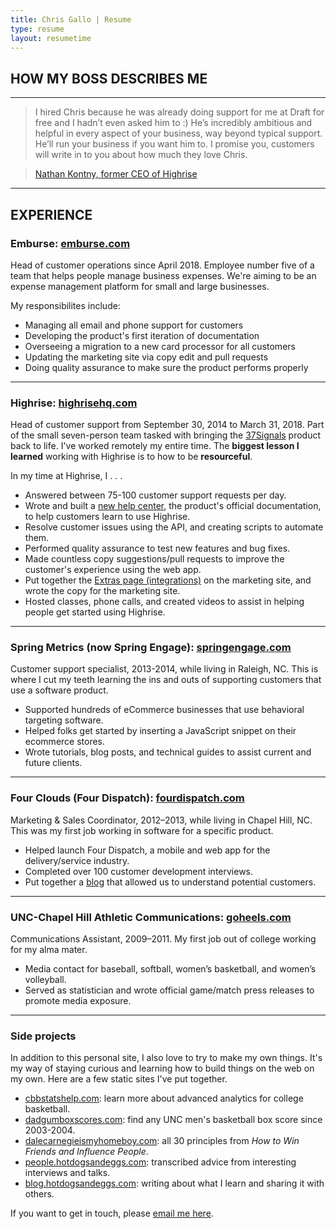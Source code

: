 ```yaml
--- 
title: Chris Gallo | Resume
type: resume
layout: resumetime
---
```


HOW MY BOSS DESCRIBES ME
----------

* * * * *

> I hired Chris because he was already doing support for me at Draft for free and I hadn’t even asked him to :) He’s incredibly ambitious and helpful in every aspect of your business, way beyond typical support. He’ll run your business if you want him to. I promise you, customers will write in to you about how much they love Chris. 

> [Nathan Kontny, former CEO of Highrise](https://medium.com/@natekontny/moving-on-from-highrise-94fb26df67e7) 

* * * * *

EXPERIENCE
----------

### Emburse: [emburse.com](https://www.emburse.com/)

Head of customer operations since April 2018. Employee number five of a team that helps people manage business expenses. We're aiming to be an expense management platform for small and large businesses. 

My responsibilites include: 

-   Managing all email and phone support for customers
-   Developing the product's first iteration of documentation
-   Overseeing a migration to a new card processor for all customers
-   Updating the marketing site via copy edit and pull requests 
-   Doing quality assurance to make sure the product performs properly

* * * * *

### Highrise: [highrisehq.com](http://highrisehq.com)

Head of customer support from September 30, 2014 to March 31, 2018. Part of the small
seven-person team tasked with bringing the
[37Signals](https://signalvnoise.com/posts/3770-big-news-for-highrise)
product back to life. I've worked remotely my entire time. The
**biggest lesson I learned** working with Highrise is to how to be
**resourceful**.

In my time at Highrise, I . . .

-   Answered between 75-100 customer support requests per day.
-   Wrote and built a [new help
    center](http://blog.hotdogsandeggs.com/advice-from-the-future/), the
    product's official documentation, to help customers learn to use
    Highrise.
-   Resolve customer issues using the API, and creating scripts to
    automate them.
-   Performed quality assurance to test new features and bug fixes.
-   Made countless copy suggestions/pull requests to improve the
    customer's experience using the web app.
-   Put together the [Extras page
    (integrations)](https://highrisehq.com/extras/) on the marketing
    site, and wrote the copy for the marketing site.
-   Hosted classes, phone calls, and created videos to assist in helping
    people get started using Highrise.

* * * * *

### Spring Metrics (now Spring Engage): [springengage.com](http://www.springengage.com/)

Customer support specialist, 2013-2014, while living in Raleigh, NC.
This is where I cut my teeth learning the ins and outs of supporting
customers that use a software product.

-   Supported hundreds of eCommerce businesses that use behavioral
    targeting software.
-   Helped folks get started by inserting a JavaScript snippet on their
    ecommerce stores.
-   Wrote tutorials, blog posts, and technical guides to assist current
    and future clients.

* * * * *

### Four Clouds (Four Dispatch): [fourdispatch.com](http://fourdispatch.com/)

Marketing & Sales Coordinator, 2012–2013, while living in Chapel Hill,
NC. This was my first job working in software for a specific product.

-   Helped launch Four Dispatch, a mobile and web app for the
    delivery/service industry.
-   Completed over 100 customer development interviews.
-   Put together a [blog](http://fourdispatch.com/blog/) that allowed us
    to understand potential customers.

* * * * *

### UNC-Chapel Hill Athletic Communications: [goheels.com](http://www.goheels.com/)

Communications Assistant, 2009–2011. My first job out of college working
for my alma mater.

-   Media contact for baseball, softball, women’s basketball, and
    women’s volleyball.
-   Served as statistician and wrote official game/match press releases
    to promote media exposure.

* * * * *

### Side projects

In addition to this personal site, I also love to try to make my own
things. It's my way of staying curious and learning how to build things
on the web on my own. Here are a few static sites I've put together.

-   [cbbstatshelp.com](https://cbbstatshelp.com): learn more about
    advanced analytics for college basketball.
-   [dadgumboxscores.com](https://dadgumboxscores.com): find any UNC
    men's basketball box score since 2003-2004.
-   [dalecarnegieismyhomeboy.com](https://hotdogsandeggs.com/dale/):
    all 30 principles from *How to Win Friends and Influence People*.
-   [people.hotdogsandeggs.com](http://people.hotdogsandeggs.com/):
    transcribed advice from interesting interviews and talks.
-   [blog.hotdogsandeggs.com](http://blog.hotdogsandeggs.com/): writing
    about what I learn and sharing it with others.

If you want to get in touch, please [email me
here](mailto:christopher.joseph.gallo@gmail.com).
